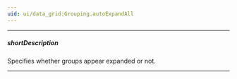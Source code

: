 ```yaml
---
uid: ui/data_grid:Grouping.autoExpandAll
---
```

---
##### shortDescription
Specifies whether groups appear expanded or not.

---
<!--
#include common-demobutton with {
    url: "https://js.devexpress.com/Demos/WidgetsGallery/Demo/DataGrid/RemoteGrouping/"
}

[note] When you use the [ODataStore](/api-reference/30%20Data%20Layer/ODataStore '/Documentation/ApiReference/Data_Layer/ODataStore/') and set this property to **false**, the DataGrid loads data for all pages at once.

#####See Also#####
- [Expand and Collapse Groups - User Interaction](/concepts/05%20UI%20Components/DataGrid/45%20Grouping/10%20User%20Interaction/20%20Expand%20and%20Collapse%20Groups.md '/Documentation/Guide/UI_Components/DataGrid/Grouping/#User_Interaction/Expand_and_Collapse_Groups')
- [Expand and Collapse Groups - API](/concepts/05%20UI%20Components/DataGrid/45%20Grouping/20%20API/20%20Expand%20and%20Collapse%20Groups.md '/Documentation/Guide/UI_Components/DataGrid/Grouping/#API/Expand_and_Collapse_Groups')
-->